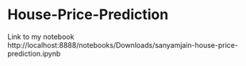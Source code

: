 # House-Price-Prediction
Link to my notebook
http://localhost:8888/notebooks/Downloads/sanyamjain-house-price-prediction.ipynb
